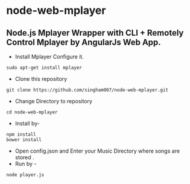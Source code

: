# node-web-mplayer
## Node.js Mplayer Wrapper with CLI + Remotely Control Mplayer by AngularJs Web App.
* Install Mplayer Configure it.
```
sudo apt-get install mplayer
```
* Clone this repository
```
git clone https://github.com/singham007/node-web-mplayer.git
```
* Change Directory to repository 
```
cd node-web-mplayer
```
* Install by-
```
npm install
bower install
```
* Open config.json and Enter your Music Directory where songs are stored .
* Run by -
```
node player.js
```
